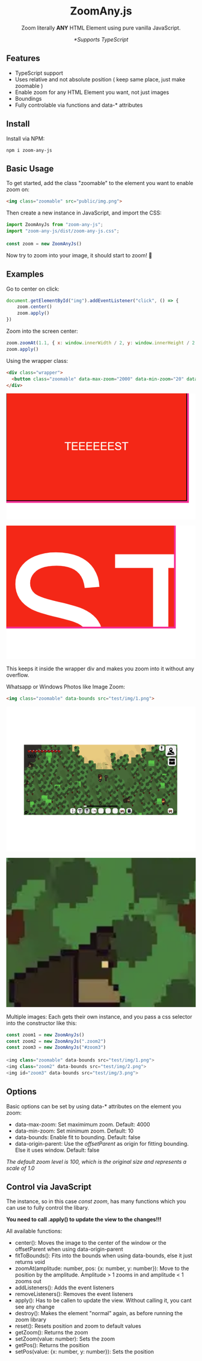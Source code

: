 <div align="center">
<h1>ZoomAny.js</h1>

Zoom literally **ANY** HTML Element using pure vanilla JavaScript.

_\*Supports TypeScript_
</div>

## Features
- TypeScript support
- Uses relative and not absolute position ( keep same place, just make zoomable )
- Enable zoom for any HTML Element you want, not just images
- Boundings
- Fully controlable via functions and data-* attributes

## Install

Install via NPM:
```
npm i zoom-any-js
```

## Basic Usage

To get started, add the class "zoomable" to the element you want to enable zoom on:
``` html
<img class="zoomable" src="public/img.png">
```

Then create a new instance in JavaScript, and import the CSS:
``` javascript
import ZoomAnyJs from "zoom-any-js";
import "zoom-any-js/dist/zoom-any-js.css";

const zoom = new ZoomAnyJs()
```

Now try to zoom into your image, it should start to zoom! 🎉

## Examples

Go to center on click:
``` ts
document.getElementById("img").addEventListener("click", () => {
    zoom.center()
    zoom.apply()
})
```

Zoom into the screen center:
``` js
zoom.zoomAt(1.1, { x: window.innerWidth / 2, y: window.innerHeight / 2 })
zoom.apply()
```

Using the wrapper class:
``` html
<div class="wrapper">
  <button class="zoomable" data-max-zoom="2000" data-min-zoom="20" data-bounds style="background-color: red; color: white; width: 500px; height: 300px; font-size: 30px;">TEEEEEEST</button>
</div>
```

![Wrapper Zoomed Out](3.png)

![Wrapper Zoomed In](4.png)

This keeps it inside the wrapper div and makes you zoom into it without any overflow.

Whatsapp or Windows Photos like Image Zoom:
``` html
<img class="zoomable" data-bounds src="test/img/1.png">
```

![Bounded Zoomed Out](1.png)

![Bounded Zoomed In](2.png)

Multiple images:
Each gets their own instance, and you pass a css selector into the constructor like this:
``` js
const zoom1 = new ZoomAnyJs()
const zoom2 = new ZoomAnyJs(".zoom2")
const zoom3 = new ZoomAnyJs("#zoom3")

<img class="zoomable" data-bounds src="test/img/1.png">
<img class="zoom2" data-bounds src="test/img/2.png">
<img id="zoom3" data-bounds src="test/img/3.png">
```

## Options

Basic options can be set by using data-* attributes on the element you zoom:

- data-max-zoom: Set maximimum zoom. Default: 4000
- data-min-zoom: Set minimum zoom. Default: 10
- data-bounds: Enable fit to bounding. Default: false
- data-origin-parent: Use the _offsetParent_ as origin for fitting bounding. Else it uses window. Default: false

_The default zoom level is 100, which is the original size and represents a scale of 1.0_

## Control via JavaScript

The instance, so in this case _const zoom_, has many functions which you can use to fully control the libary.

**You need to call .apply() to update the view to the changes!!!**

All available functions:
- center(): Moves the image to the center of the window or the offsetParent when using data-origin-parent
- fitToBounds(): Fits into the bounds when using data-bounds, else it just returns void
- zoomAt(amplitude: number, pos: {x: number, y: number}): Move to the position by the amplitude. Amplitude > 1 zooms in and amplitude < 1 zooms out
- addListeners(): Adds the event listeners
- removeListeners(): Removes the event listeners
- apply(): Has to be callen to update the view. Without calling it, you cant see any change
- destroy(): Makes the element "normal" again, as before running the zoom library
- reset(): Resets position and zoom to default values
- getZoom(): Returns the zoom
- setZoom(value: number): Sets the zoom
- getPos(): Returns the position
- setPos(value: {x: number, y: number}): Sets the position
